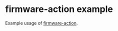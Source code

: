 # firmware-action example

Example usage of [firmware-action](https://github.com/9elements/firmware-action).

